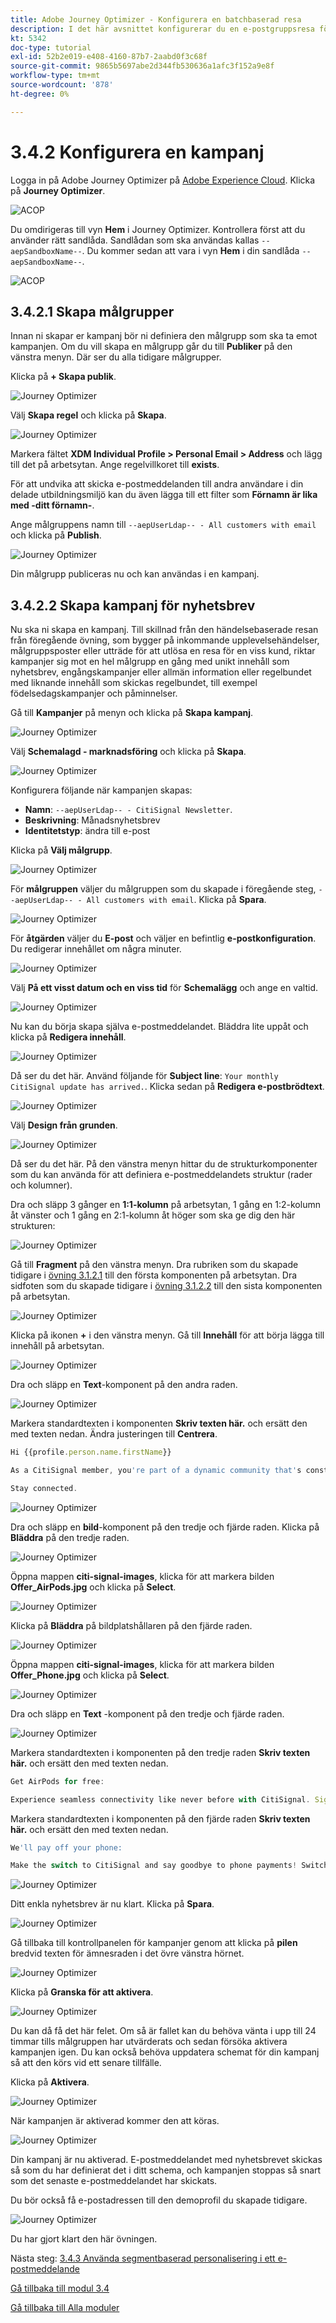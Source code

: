 ```yaml
---
title: Adobe Journey Optimizer - Konfigurera en batchbaserad resa
description: I det här avsnittet konfigurerar du en e-postgruppsresa för att skicka ett nyhetsbrev
kt: 5342
doc-type: tutorial
exl-id: 52b2e019-e408-4160-87b7-2aabd0f3c68f
source-git-commit: 9865b5697abe2d344fb530636a1afc3f152a9e8f
workflow-type: tm+mt
source-wordcount: '878'
ht-degree: 0%

---
```


# 3.4.2 Konfigurera en kampanj

Logga in på Adobe Journey Optimizer på [Adobe Experience Cloud](https://experience.adobe.com). Klicka på **Journey Optimizer**.

![ACOP](./../../../modules/ajo-b2c/module3.1/images/acophome.png)

Du omdirigeras till vyn **Hem** i Journey Optimizer. Kontrollera först att du använder rätt sandlåda. Sandlådan som ska användas kallas `--aepSandboxName--`. Du kommer sedan att vara i vyn **Hem** i din sandlåda `--aepSandboxName--`.

![ACOP](./../../../modules/ajo-b2c/module3.1/images/acoptriglp.png)


## 3.4.2.1 Skapa målgrupper

Innan ni skapar er kampanj bör ni definiera den målgrupp som ska ta emot kampanjen. Om du vill skapa en målgrupp går du till **Publiker** på den vänstra menyn. Där ser du alla tidigare målgrupper.

Klicka på **+ Skapa publik**.

![Journey Optimizer](./images/audcampaign1.png)

Välj **Skapa regel** och klicka på **Skapa**.

![Journey Optimizer](./images/audcampaign2.png)

Markera fältet **XDM Individual Profile > Personal Email > Address** och lägg till det på arbetsytan. Ange regelvillkoret till **exists**.

För att undvika att skicka e-postmeddelanden till andra användare i din delade utbildningsmiljö kan du även lägga till ett filter som **Förnamn är lika med -ditt förnamn-**.

Ange målgruppens namn till `--aepUserLdap-- - All customers with email` och klicka på **Publish**.

![Journey Optimizer](./images/audcampaign3.png)

Din målgrupp publiceras nu och kan användas i en kampanj.

## 3.4.2.2 Skapa kampanj för nyhetsbrev

Nu ska ni skapa en kampanj. Till skillnad från den händelsebaserade resan från föregående övning, som bygger på inkommande upplevelsehändelser, målgruppsposter eller utträde för att utlösa en resa för en viss kund, riktar kampanjer sig mot en hel målgrupp en gång med unikt innehåll som nyhetsbrev, engångskampanjer eller allmän information eller regelbundet med liknande innehåll som skickas regelbundet, till exempel födelsedagskampanjer och påminnelser.

Gå till **Kampanjer** på menyn och klicka på **Skapa kampanj**.

![Journey Optimizer](./images/oc43.png)

Välj **Schemalagd - marknadsföring** och klicka på **Skapa**.

![Journey Optimizer](./images/campaign1.png)

Konfigurera följande när kampanjen skapas:

- **Namn**: `--aepUserLdap-- - CitiSignal Newsletter`.
- **Beskrivning**: Månadsnyhetsbrev
- **Identitetstyp**: ändra till e-post

Klicka på **Välj målgrupp**.

![Journey Optimizer](./images/campaign2.png)

För **målgruppen** väljer du målgruppen som du skapade i föregående steg, `--aepUserLdap-- - All customers with email`. Klicka på **Spara**.

![Journey Optimizer](./images/campaign2a.png)

För **åtgärden** väljer du **E-post** och väljer en befintlig **e-postkonfiguration**. Du redigerar innehållet om några minuter.

![Journey Optimizer](./images/campaign3.png)

Välj **På ett visst datum och en viss tid** för **Schemalägg** och ange en valtid.

![Journey Optimizer](./images/campaign4.png)

Nu kan du börja skapa själva e-postmeddelandet. Bläddra lite uppåt och klicka på **Redigera innehåll**.

![Journey Optimizer](./images/campaign5.png)

Då ser du det här. Använd följande för **Subject line**: `Your monthly CitiSignal update has arrived.`. Klicka sedan på **Redigera e-postbrödtext**.

![Journey Optimizer](./images/campaign6.png)

Välj **Design från grunden**.

![Journey Optimizer](./images/campaign7.png)

Då ser du det här. På den vänstra menyn hittar du de strukturkomponenter som du kan använda för att definiera e-postmeddelandets struktur (rader och kolumner).

Dra och släpp 3 gånger en **1:1-kolumn** på arbetsytan, 1 gång en 1:2-kolumn åt vänster och 1 gång en 2:1-kolumn åt höger som ska ge dig den här strukturen:

![Journey Optimizer](./images/campaign8.png)

Gå till **Fragment** på den vänstra menyn. Dra rubriken som du skapade tidigare i [övning 3.1.2.1](./../module3.1/ex2.md) till den första komponenten på arbetsytan. Dra sidfoten som du skapade tidigare i [övning 3.1.2.2](./../module3.1/ex2.md) till den sista komponenten på arbetsytan.

![Journey Optimizer](./images/campaign9.png)

Klicka på ikonen **+** i den vänstra menyn. Gå till **Innehåll** för att börja lägga till innehåll på arbetsytan.

![Journey Optimizer](./images/campaign10.png)

Dra och släpp en **Text**-komponent på den andra raden.

![Journey Optimizer](./images/campaign11.png)

Markera standardtexten i komponenten **Skriv texten här.** och ersätt den med texten nedan. Ändra justeringen till **Centrera**.

```javascript
Hi {{profile.person.name.firstName}}

As a CitiSignal member, you're part of a dynamic community that's constantly evolving to meet your needs. We're committed to delivering innovative solutions that enhance your digital lifestyle and keep you ahead of the curve.

Stay connected.
```

![Journey Optimizer](./images/campaign12.png)

Dra och släpp en **bild**-komponent på den tredje och fjärde raden. Klicka på **Bläddra** på den tredje raden.

![Journey Optimizer](./images/campaign13.png)

Öppna mappen **citi-signal-images**, klicka för att markera bilden **Offer_AirPods.jpg** och klicka på **Select**.

![Journey Optimizer](./images/campaign14.png)

Klicka på **Bläddra** på bildplatshållaren på den fjärde raden.

![Journey Optimizer](./images/campaign15.png)

Öppna mappen **citi-signal-images**, klicka för att markera bilden **Offer_Phone.jpg** och klicka på **Select**.

![Journey Optimizer](./images/campaign16.png)

Dra och släpp en **Text** -komponent på den tredje och fjärde raden.

![Journey Optimizer](./images/campaign17.png)

Markera standardtexten i komponenten på den tredje raden **Skriv texten här.** och ersätt den med texten nedan.

```javascript
Get AirPods for free:

Experience seamless connectivity like never before with CitiSignal. Sign up for select premium plans and receive a complimentary pair of Apple AirPods. Stay connected in style with our unbeatable offer.
```

Markera standardtexten i komponenten på den fjärde raden **Skriv texten här.** och ersätt den med texten nedan.

```javascript
We'll pay off your phone:

Make the switch to CitiSignal and say goodbye to phone payments! Switching to CitiSignal has never been more rewarding. Say farewell to hefty phone bills as we help pay off your phone, up to 800$!
```

![Journey Optimizer](./images/campaign18.png)

Ditt enkla nyhetsbrev är nu klart. Klicka på **Spara**.

![Journey Optimizer](./images/ready.png)

Gå tillbaka till kontrollpanelen för kampanjer genom att klicka på **pilen** bredvid texten för ämnesraden i det övre vänstra hörnet.

![Journey Optimizer](./images/campaign19.png)

Klicka på **Granska för att aktivera**.

![Journey Optimizer](./images/campaign20.png)

Du kan då få det här felet. Om så är fallet kan du behöva vänta i upp till 24 timmar tills målgruppen har utvärderats och sedan försöka aktivera kampanjen igen. Du kan också behöva uppdatera schemat för din kampanj så att den körs vid ett senare tillfälle.

Klicka på **Aktivera**.

![Journey Optimizer](./images/campaign21.png)

När kampanjen är aktiverad kommer den att köras.

![Journey Optimizer](./images/campaign22.png)

Din kampanj är nu aktiverad. E-postmeddelandet med nyhetsbrevet skickas så som du har definierat det i ditt schema, och kampanjen stoppas så snart som det senaste e-postmeddelandet har skickats.

Du bör också få e-postadressen till den demoprofil du skapade tidigare.

![Journey Optimizer](./images/campaign23.png)

Du har gjort klart den här övningen.

Nästa steg: [3.4.3 Använda segmentbaserad personalisering i ett e-postmeddelande](./ex3.md)

[Gå tillbaka till modul 3.4](./journeyoptimizer.md)

[Gå tillbaka till Alla moduler](../../../overview.md)
